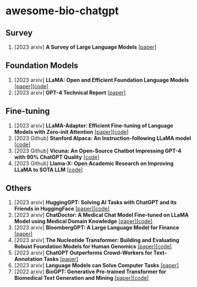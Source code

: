 # awesome-bio-chatgpt

## Survey
1. [2023 arxiv] **A Survey of Large Language Models** [[paper]](https://arxiv.org/abs/2303.18223)


## Foundation Models
1. [2023 arxiv] **LLaMA: Open and Efficient Foundation Language Models** [[paper]](https://arxiv.org/abs/2302.13971v1)[[code]](https://github.com/facebookresearch/llama)
1. [2023 arxiv] **GPT-4 Technical Report** [[paper]](https://arxiv.org/pdf/2303.08774.pdf)


## Fine-tuning
1. [2023 arxiv] **LLaMA-Adapter: Efficient Fine-tuning of Language Models with Zero-init Attention** [[paper]](https://arxiv.org/abs/2303.16199)[[code]](https://github.com/ZrrSkywalker/LLaMA-Adapter)
1. [2023 Github] **Stanford Alpaca: An Instruction-following LLaMA model** [[code]](https://github.com/tatsu-lab/stanford_alpaca)
1. [2023 Github] **Vicuna: An Open-Source Chatbot Impressing GPT-4 with 90% ChatGPT Quality** [[code]](https://github.com/lm-sys/FastChat)
1. [2023 Github] **Llama-X: Open Academic Research on Improving LLaMA to SOTA LLM** [[code]](https://github.com/AetherCortex/Llama-X)



## Others
1. [2023 arxiv] **HuggingGPT: Solving AI Tasks with ChatGPT and its Friends in HuggingFace** [[paper]](https://arxiv.org/abs/2303.17580)[[code]](https://github.com/microsoft/JARVIS)
1. [2023 arxiv] **ChatDoctor: A Medical Chat Model Fine-tuned on LLaMA Model using Medical Domain Knowledge** [[paper]](https://arxiv.org/abs/2303.14070)[[code]](https://github.com/Kent0n-Li/ChatDoctor)
1. [2023 arxiv] **BloombergGPT: A Large Language Model for Finance** [[paper]](https://arxiv.org/abs/2303.17564)
1. [2023 arxiv] **The Nucleotide Transformer: Building and Evaluating Robust Foundation Models for Human Genomics** [[paper]](https://www.biorxiv.org/content/10.1101/2023.01.11.523679v2)[[code]](https://github.com/instadeepai/nucleotide-transformer)
1. [2023 arxiv] **ChatGPT Outperforms Crowd-Workers for Text-Annotation Tasks** [[paper]](https://arxiv.org/abs/2303.15056)
1. [2023 arxiv] **Language Models can Solve Computer Tasks** [[paper]](https://arxiv.org/pdf/2303.17491.pdf)
1. [2022 arxiv] **BioGPT: Generative Pre-trained Transformer for Biomedical Text Generation and Mining** [[paper]](https://arxiv.org/abs/2210.10341)[[code]](https://github.com/microsoft/BioGPT)

